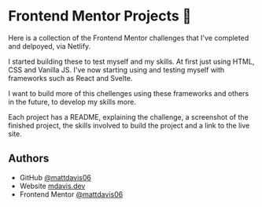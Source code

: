 # Frontend Mentor Projects 🚀

Here is a collection of the Frontend Mentor challenges that I've completed and delpoyed, via Netlify.

I started building these to test myself and my skills. At first just using HTML, CSS and Vanilla JS. I've now starting using and testing myself with frameworks such as React and Svelte. 

I want to build more of this chellenges using these frameworks and others in the future, to develop my skills more.

Each project has a README, explaining the challenge, a screenshot of the finished project, the skills involved to build the project and a link to the live site.


## Authors

- GitHub [@mattdavis06](https://github.com/mattdavis06)
- Website [mdavis.dev](www.mdavis.dev)
- Frontend Mentor [@mattdavis06](https://www.frontendmentor.io/profile/mattdavis06)
